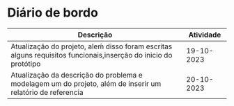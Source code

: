 # Diário de bordo
|Descrição|Atividade|
|-|-|
|Atualização do projeto, aleḿ disso foram escritas alguns requisitos funcionais,inserção do inicio do protótipo|19-10-2023|
|Atualização da descrição do problema e modelagem um do projeto, além de inserir um relatório de referencia|20-10-2023|